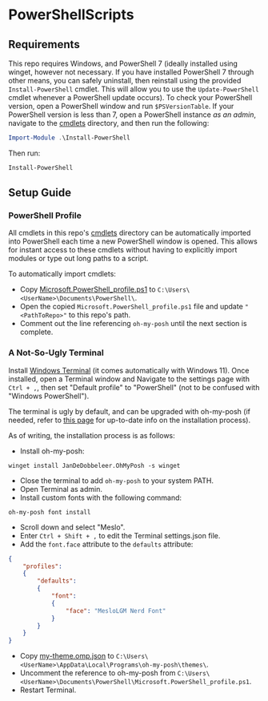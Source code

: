 # PowerShellScripts

## Requirements

This repo requires Windows, and PowerShell 7 (ideally installed using winget, however not necessary. If you have installed PowerShell 7 through other means, you can safely uninstall, then reinstall using the provided `Install-PowerShell` cmdlet. This will allow you to use the `Update-PowerShell` cmdlet whenever a PowerShell update occurs). To check your PowerShell version, open a PowerShell window and run `$PSVersionTable`. If your PowerShell version is less than 7, open a PowerShell instance *as an admin*, navigate to the [cmdlets](/cmdlets/) directory, and then run the following:
```PowerShell
Import-Module .\Install-PowerShell
```

Then run:
```PowerShell
Install-PowerShell
```

## Setup Guide

### PowerShell Profile

All cmdlets in this repo's [cmdlets](/cmdlets/) directory can be automatically imported into PowerShell each time a new PowerShell window is opened. This allows for instant access to these cmdlets without having to explicitly import modules or type out long paths to a script.

To automatically import cmdlets:

- Copy [Microsoft.PowerShell_profile.ps1](profile/Microsoft.PowerShell_profile.ps1) to `C:\Users\<UserName>\Documents\PowerShell\`.
- Open the copied `Microsoft.PowerShell_profile.ps1` file and update `"<PathToRepo>"` to this repo's path.
- Comment out the line referencing `oh-my-posh` until the next section is complete.

### A Not-So-Ugly Terminal

Install [Windows Terminal](https://www.microsoft.com/store/productId/9N0DX20HK701?ocid=pdpshare) (it comes automatically with Windows 11). Once installed, open a Terminal window and Navigate to the settings page with `Ctrl + ,`, then set "Default profile" to "PowerShell" (not to be confused with "Windows PowerShell").

The terminal is ugly by default, and can be upgraded with oh-my-posh (if needed, refer to [this page](https://ohmyposh.dev/docs/installation/windows) for up-to-date info on the installation process).

As of writing, the installation process is as follows:

- Install oh-my-posh:
```
winget install JanDeDobbeleer.OhMyPosh -s winget
```
- Close the terminal to add `oh-my-posh` to your system PATH.
- Open Terminal as admin.
- Install custom fonts with the following command:
```
oh-my-posh font install
```
- Scroll down and select "Meslo".
- Enter `Ctrl + Shift + ,` to edit the Terminal settings.json file.
- Add the `font.face` attribute to the `defaults` attribute:
```json
{
    "profiles":
    {
        "defaults":
        {
            "font": 
            {
                "face": "MesloLGM Nerd Font"
            }
        }
    }
}
```
- Copy [my-theme.omp.json](profile/my-theme.omp.json) to `C:\Users\<UserName>\AppData\Local\Programs\oh-my-posh\themes\`.
- Uncomment the reference to oh-my-posh from `C:\Users\<UserName>\Documents\PowerShell\Microsoft.PowerShell_profile.ps1`.
- Restart Terminal.
